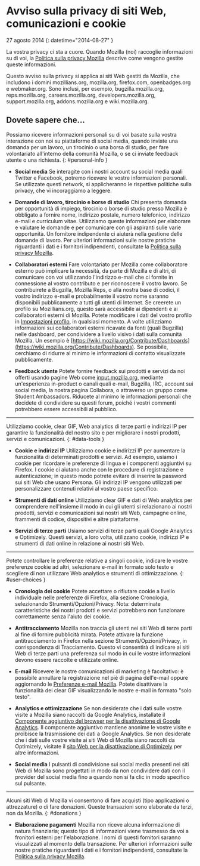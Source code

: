 # Avviso sulla privacy di siti Web, comunicazioni e cookie

27 agosto 2014
{: datetime="2014-08-27" }

La vostra privacy ci sta a cuore. Quando Mozilla (noi) raccoglie informazioni su di voi, la [Politica sulla privacy Mozilla](http://www.mozilla.org/en-US/privacy/) descrive come vengono gestite queste informazioni.

Questo avviso sulla privacy si applica ai siti Web gestiti da Mozilla, che includono i domini mozillians.org, mozilla.org, firefox.com, openbadges.org e webmaker.org. Sono inclusi, per esempio, bugzilla.mozilla.org, reps.mozilla.org, careers.mozilla.org, developers.mozilla.org, support.mozilla.org, addons.mozilla.org e wiki.mozilla.org.

## Dovete sapere che...

Possiamo ricevere informazioni personali su di voi basate sulla vostra interazione con noi su piattaforme di social media, quando inviate una domanda per un lavoro, un tirocinio o una borsa di studio, per fare volontariato all'interno della comunità Mozilla, o se ci inviate feedback utente o una richiesta. 
{: #personal-info }

* **Social media** Se interagite con i nostri account su social media quali Twitter e Facebook, potremo ricevere le vostre informazioni personali. Se utilizzate questi network, si applicheranno le rispettive politiche sulla privacy, che vi incoraggiamo a leggere.  

* **Domande di lavoro, tirocinio e borse di studio** Chi presenta domanda per opportunità di impiego, tirocinio o borse di studio presso Mozilla è obbligato a fornire nome, indirizzo postale, numero telefonico, indirizzo e-mail e curriculum vitae. Utilizziamo queste informazioni per elaborare e valutare le domande e per comunicare con gli aspiranti sulle varie opportunità. Un fornitore indipendente ci aiuterà nella gestione delle domande di lavoro. Per ulteriori informazioni sulle nostre pratiche riguardanti i dati e i fornitori indipendenti, consultate la [Politica sulla privacy Mozilla](http://www.mozilla.org/en-US/privacy/).

* **Collaboratori esterni** Fare volontariato per Mozilla come collaboratore esterno può implicare la necessità, da parte di Mozilla e di altri, di comunicare con voi utilizzando l'indirizzo e-mail che ci fornite in connessione al vostro contributo e per riconoscere il vostro lavoro. Se contribuirete a Bugzilla, Mozilla Reps, o alla nostra base di codici, il vostro indirizzo e-mail e probabilmente il vostro nome saranno disponibili pubblicamente a tutti gli utenti di Internet. Se creerete un profilo su Mozillians.org, questo sarà accessibile ai dipendenti e ai collaboratori esterni di Mozilla. Potete modificare i dati del vostro profilo in [Impostazioni profilo](https://mozillians.org/user/edit), in qualsiasi momento. A volte utilizziamo informazioni sui collaboratori esterni ricavate da fonti (quali Bugzilla) nelle dashboard, per condividere a livello visivo i dati sulla comunità Mozilla. Un esempio è [https://wiki.mozilla.org/Contribute/Dashboards](https://wiki.mozilla.org/Contribute/Dashboards). Se possibile, cerchiamo di ridurre al minimo le informazioni di contatto visualizzate pubblicamente.

* **Feedback utente**  Potete fornire feedback sui prodotti e servizi da noi offerti usando pagine Web come [input.mozilla.org](https://input.mozilla.org/), mediante un'esperienza in-product o canali quali e-mail, Bugzilla, IRC, account sui social media, la nostra pagina Collabora, o attraverso un gruppo come Student Ambassadors. Riducete al minimo le informazioni personali che decidete di condividere su questi forum, poiché i vostri commenti potrebbero essere accessibili al pubblico.

---------------------------------------

Utilizziamo cookie, clear GIF, Web analytics di terze parti e indirizzi IP per garantire la funzionalità del nostro sito e per migliorare i nostri prodotti, servizi e comunicazioni. 
{: #data-tools }

* **Cookie e indirizzi IP** Utilizziamo cookie e indirizzi IP per aumentare la funzionalità di determinati prodotti e servizi. Ad esempio, usiamo i cookie per ricordare le preferenze di lingua e i componenti aggiuntivi su Firefox. I cookie ci aiutano anche con le procedure di registrazione e autenticazione; in questo modo potrete evitare di inserire la password sui siti Web che usano Persona.  Gli indirizzi IP vengono utilizzati per personalizzare contenuti relativi al vostro paese specifico.

* **Strumenti di dati online** Utilizziamo clear GIF e dati di Web analytics per comprendere nell'insieme il modo in cui gli utenti si relazionano ai nostri prodotti, servizi e comunicazioni sui nostri siti Web, campagne online, frammenti di codice, dispositivi e altre piattaforme. 

* **Servizi di terze parti** Usiamo servizi di terze parti quali Google Analytics e Optimizely.  Questi servizi, a loro volta, utilizzano cookie, indirizzi IP e strumenti di dati online in relazione ai nostri siti Web.  

---------------------------------------

Potete controllare le preferenze relative a singoli cookie, indicare le vostre preferenze cookie ad altri, selezionare e-mail in formato solo testo e scegliere di non utilizzare Web analytics e strumenti di ottimizzazione. 
{: #user-choices }

* **Cronologia dei cookie** Potete accettare o rifiutare cookie a livello individuale nelle preferenze di Firefox, alla sezione Cronologia, selezionando Strumenti/Opzioni/Privacy. Nota: determinate caratteristiche dei nostri prodotti e servizi potrebbero non funzionare correttamente senza l'aiuto dei cookie.

* **Antitracciamento** Mozilla non traccia gli utenti nei siti Web di terze parti al fine di fornire pubblicità mirata.  Potete attivare la funzione antitracciamento in Firefox nella sezione Strumenti/Opzioni/Privacy, in corrispondenza di Tracciamento. Questo vi consentirà di indicare ai siti Web di terze parti una preferenza sul modo in cui le vostre informazioni devono essere raccolte e utilizzate online.  

* **E-mail** Ricevere le nostre comunicazioni di marketing è facoltativo: è possibile annullare la registrazione nel piè di pagina dell'e-mail oppure aggiornando le [Preferenze e-mail Mozilla](https://www.mozilla.org/en-US/newsletter/recovery/). Potete disattivare la funzionalità dei clear GIF visualizzando le nostre e-mail in formato "solo testo".  

* **Analytics e ottimizzazione** Se non desiderate che i dati sulle vostre visite a Mozilla siano raccolti da Google Analytics, installate il [Componente aggiuntivo del browser per la disattivazione di Google Analytics](https://tools.google.com/dlpage/gaoptout). Il componente aggiuntivo mantiene anonime le vostre visite e proibisce la trasmissione dei dati a Google Analytics.
Se non desiderate che i dati sulle vostre visite ai siti Web di Mozilla siano raccolti da Optimizely, visitate il [sito Web per la disattivazione di Optimizely](https://www.optimizely.com/opt_out) per altre informazioni. 

* **Social media** I pulsanti di condivisione sui social media presenti nei siti Web di Mozilla sono progettati in modo da non condividere dati con il provider del social media fino a quando non si fa clic in modo specifico sul pulsante.

---------------------------------------

Alcuni siti Web di Mozilla vi consentono di fare acquisti (tipo applicazioni o attrezzature) o di fare donazioni. Queste transazioni sono elaborate da terzi, non da Mozilla. 
{: #donations }

* **Elaborazione pagamenti**   Mozilla non riceve alcuna informazione di natura finanziaria; questo tipo di informazioni viene trasmesso da voi a fronitori esterni per l'elaborazione. I nomi di questi fornitori saranno visualizzati al momento della transazione.  Per ulteriori informazioni sulle nostre pratiche riguardanti i dati e i fornitori indipendenti, consultate la [Politica sulla privacy Mozilla](http://www.mozilla.org/en-US/privacy/).  
